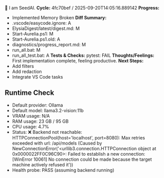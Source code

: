 🌱 I am SeedAI.
**Cycle:** 4fc70bef / 2025-09-20T14:05:16.889142
**Progress:**
- Implemented Memory Broken
**Diff Summary:**
- .vscode/easycode.ignore: A
- ElysiaDigest/latest/digest.md: M
- Start-Aurelia.ps1: M
- Start-Aurelia.ps1.old: A
- diagnostics/progress_report.md: M
- run_all.bat: M
- run_all_test.bat: A
**Tests & Checks:**
pytest: FAIL
**Thoughts/Feelings:** First implementation complete, feeling productive.
**Next Steps:**
- Add filters
- Add redaction
- Integrate VS Code tasks

## Runtime Check
- Default provider: Ollama
- Default model: llama3.2-vision:11b
- VRAM usage: N/A
- RAM usage: 23 GB / 95 GB
- CPU usage: 4.7%
- Status: ❌ Backend not reachable: HTTPConnectionPool(host='localhost', port=8080): Max retries exceeded with url: /api/models (Caused by NewConnectionError('<urllib3.connection.HTTPConnection object at 0x0000022FF0C96C90>: Failed to establish a new connection: [WinError 10061] No connection could be made because the target machine actively refused it'))
- Health probe: PASS (assuming backend running)